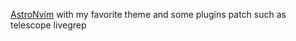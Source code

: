 [AstroNvim](https://github.com/AstroNvim/AstroNvim) with my favorite theme and some plugins patch such as telescope livegrep

